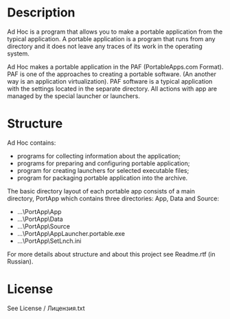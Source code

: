 # Description

Ad Hoc is a program that allows you to make a portable application from the typical application. A portable application is a program that runs from any directory and it does not leave any traces of its work in the operating system.

Ad Hoc makes a portable application in the PAF (PortableApps.com Format). PAF is one of the approaches to creating a portable software. (An another way is an application virtualization). PAF software is a typical application with the settings located in the separate directory. All actions with app are managed by the special launcher or launchers.

# Structure

Ad Hoc contains:

* programs for collecting information about the application;
* programs for preparing and configuring portable application;
* program for creating launchers for selected executable files;
* program for packaging portable application into the archive.

The basic directory layout of each portable app consists of a main directory, PortApp which contains three directories: App, Data and Source:

* …\PortApp\App
* …\PortApp\Data
* …\PortApp\Source
* …\PortApp\AppLauncher.portable.exe
* …\PortApp\SetLnch.ini

For more details about structure and about this project see Readme.rtf (in Russian).

# License

See License / Лицензия.txt
